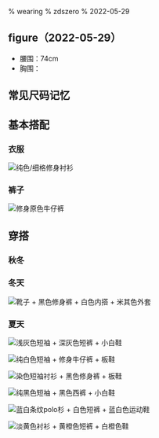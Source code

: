 % wearing
% zdszero
% 2022-05-29

## figure（2022-05-29）

* 腰围：74cm
* 胸围：

## 常见尺码记忆

## 基本搭配

### 衣服

![纯色/细格修身衬衫](../docs/images/image_2022-06-21-16-19-35.png)

### 裤子

![修身原色牛仔裤](../docs/images/image_2022-06-21-16-14-14.png)

## 穿搭

### 秋冬

### 冬天

![靴子 + 黑色修身裤 + 白色内搭 + 米其色外套](../docs/images/image_2022-06-04-14-17-16.png)

### 夏天

![浅灰色短袖 + 深灰色短裤 + 小白鞋](../docs/images/image_2022-06-04-14-34-53.png)

![纯白色短袖 + 修身牛仔裤 + 板鞋](../docs/images/image_2022-06-04-14-29-36.png)

![染色短袖衬衫 + 黑色修身裤 + 板鞋](../docs/images/image_2022-06-04-14-48-11.png)

![纯黑色短袖 + 黑色西裤 + 小白鞋](../docs/images/image_2022-06-04-14-25-53.png)

![蓝白条纹polo杉 + 白色短裤 + 蓝白色运动鞋](../docs/images/image_2022-06-04-14-33-06.png)

![淡黄色衬衫 + 黄橙色短裤 + 白橙色鞋](../docs/images/image_2022-06-04-14-12-45.png)
